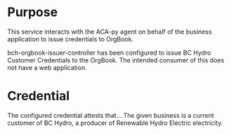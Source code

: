 # Purpose

This service interacts with the ACA-py agent on behalf of the business application to issue credentials to OrgBook. 

bch-orgbook-issuer-controller has been configured to issue BC Hydro Customer Credentials to the OrgBook. The intended consumer of this does not have a web application.

# Credential

The configured credential attests that... The given business is a current customer of BC Hydro, a producer of Renewable Hydro Electric electricity.